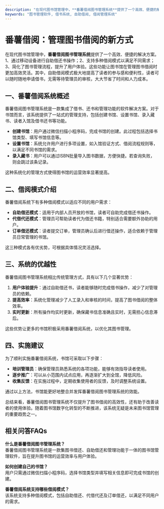 ```yaml
---
description: "在现代图书馆管理中，**番薯借阅图书管理系统**提供了一个高效、便捷的解决方案。1、通过移动设备进行自助借还书操作；2、支持多种借阅模式以满足不同需求；3、简化了图书管理流程，提升了用户体验。这些功能让图书馆在管理图书借阅时更加高效灵活。其中，自助借阅模式极大地提高了读者的参与感和便利性，读者可以随时随地申请借书，无需等待管理员的审核，大大节省了时间和人力成本。"
keywords: "图书管理软件, 借书系统, 自助借阅, 借阅管理系统"
---
```

# 番薯借阅：管理图书借阅的新方式

在现代图书馆管理中，**番薯借阅图书管理系统**提供了一个高效、便捷的解决方案。1、通过移动设备进行自助借还书操作；2、支持多种借阅模式以满足不同需求；3、简化了图书管理流程，提升了用户体验。这些功能让图书馆在管理图书借阅时更加高效灵活。其中，自助借阅模式极大地提高了读者的参与感和便利性，读者可以随时随地申请借书，无需等待管理员的审核，大大节省了时间和人力成本。

## 一、番薯借阅系统概述

番薯借阅图书管理系统是一款集成了借书、还书和管理功能的软件解决方案。对于书馆而言，该系统提供了一站式的管理支持，包括创建书馆、设置书馆、录入藏书、读者入馆及借书还书等功能。

- **创建书馆**：用户通过微信扫描小程序码，完成书馆的创建。此过程包括选择书馆类型、填写书馆信息等。
- **设置书馆**：系统允许用户进行多项设置，如入馆验证方式、借阅流程规则等，以满足不同书馆的需求。
- **录入藏书**：用户可以通过ISBN批量导入图书数据，方便快捷。若查询失败，则会跳过该条记录。
  
这种系统化的管理方式使得图书馆的运营效率显著提高。

## 二、借阅模式介绍

番薯借阅系统下有多种借阅模式以适应不同的用户需求：

- **自助借还模式**：适用于内部人员开放的书馆，读者可自助完成借还书操作。
- **代借代还模式**：管理员可帮助读者代为借还书籍，特别适合需要额外协助的用户。
- **订单借还模式**：读者提交订单，管理员确认后进行借还操作，适合依赖于管理员日常管理的书馆。

这三种模式各有优劣势，可根据具体情况灵活选择。

## 三、系统的优越性

番薯借阅图书管理系统相比传统管理方式，具有以下几个显著优势：

1. **用户体验提升**：通过自助借还书，读者能够随时完成借书操作，减少了对管理员的依赖。
2. **提高效率**：系统化管理减少了人工录入和审核的时间，提高了图书借阅的整体效率。
3. **实时更新**：所有操作均实时更新，确保藏书信息准确且实时，无需担心信息滞后。

这些优势让更多的书馆积极采用番薯借阅系统，以优化其图书管理。

## 四、实施建议

为了顺利实施番薯借阅系统，书馆可采取以下步骤：

- **培训管理员**：确保管理员熟悉系统的各项功能，能够有效指导读者使用。
- **逐步推广**：可以从小范围内试点应用，再逐渐扩大到全馆，降低风险。
- **收集反馈**：在实施过程中，定期收集使用者的反馈，及时调整系统设置。

通过以上方法，书馆能更好地整合并发挥番薯借阅图书管理系统的效能。

总结来看，番薯借阅图书管理系统不仅提升了图书借阅的高效性，还有助于改善读者的使用体验。随着图书馆数字化转型的不断推进，该系统无疑是未来图书馆管理的重要趋势之一。

## 相关问答FAQs

**什么是番薯借阅图书管理系统？**  
番薯借阅图书管理系统是一款集图书借还、自助借还和管理功能于一体的图书馆管理软件，旨在提升图书馆的运营效率与用户体验。

**如何创建自己的书馆？**  
用户只需通过微信扫描小程序码，选择书馆类型并填写相关信息即可完成书馆的创建。

**番薯借阅系统支持哪些借阅模式？**  
该系统支持多种借阅模式，包括自助借还、代借代还及订单借还，以满足不同用户的需求。

